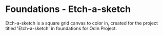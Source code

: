 
# Foundations - Etch-a-sketch

Etch-a-sketch is a square grid canvas to color in, created for the project titled 'Etch-a-sketch' in foundations for Odin Project.